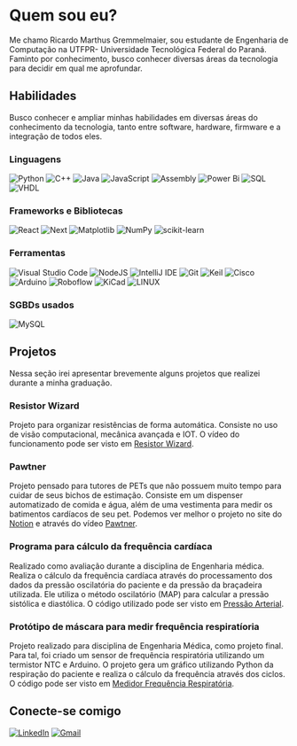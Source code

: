 # Quem sou eu?

Me chamo Ricardo Marthus Gremmelmaier, sou estudante de Engenharia de Computação na UTFPR- Universidade Tecnológica Federal do Paraná. Faminto por conhecimento, busco conhecer diversas áreas da tecnologia para decidir em qual me aprofundar.

## Habilidades

Busco conhecer e ampliar minhas habilidades em diversas áreas do conhecimento da tecnologia, tanto entre software, hardware, firmware e a integração de todos eles.

### Linguagens
![Python](https://img.shields.io/badge/python-3670A0?style=for-the-badge&logo=python&logoColor=ffdd54)
 ![C++](https://img.shields.io/badge/C/C%2B%2B-00599C?style=for-the-badge&logo=c%2B%2B&logoColor=white)
 ![Java](https://img.shields.io/badge/java-%23ED8B00.svg?style=for-the-badge&logo=openjdk&logoColor=black&color=red)
 ![JavaScript](https://img.shields.io/badge/JavaScript-F7DF1E?style=for-the-badge&logo=javascript&logoColor=black)
![Assembly](https://img.shields.io/badge/assembly-6E4C13?style=for-the-badge&logo=Arm&logoColor=white&color=blue)
![Power Bi](https://img.shields.io/badge/power_bi-F2C811?style=for-the-badge&logo=powerbi&logoColor=black)
![SQL](https://img.shields.io/badge/SQL-4479A1?style=for-the-badge&logo=mysql&logoColor=white)
![VHDL](https://img.shields.io/badge/VHDL-8A2BE2?style=for-the-badge&logo=OpenSourceHardware&logoColor=white)


### Frameworks e Bibliotecas

![React](https://img.shields.io/badge/React-20232A?style=for-the-badge&logo=react&logoColor=61DAFB)
![Next](https://img.shields.io/badge/Next.js-000000?style=for-the-badge&logo=Next.js&logoColor=white)
![Matplotlib](https://img.shields.io/badge/Matplotlib-%23ffffff.svg?style=for-the-badge&logo=Matplotlib&logoColor=black)
![NumPy](https://img.shields.io/badge/numpy-%23013243.svg?style=for-the-badge&logo=numpy&logoColor=white)
![scikit-learn](https://img.shields.io/badge/scikit--learn-%23F7931E.svg?style=for-the-badge&logo=scikit-learn&logoColor=white)


### Ferramentas
![Visual Studio Code](https://img.shields.io/badge/Visual%20Studio%20Code-0078d7.svg?style=for-the-badge&logo=visual-studio-code&logoColor=white)
![NodeJS](https://img.shields.io/badge/node.js-6DA55F?style=for-the-badge&logo=node.js&logoColor=white)
![IntelliJ IDE](https://img.shields.io/badge/IntelliJ-1B6AC6.svg?style=for-the-badge&logo=IntelliJIDEA&logoColor=white&color=black)
![Git](https://img.shields.io/badge/git-%23F05033.svg?style=for-the-badge&logo=git&logoColor=white)
![Keil](https://img.shields.io/badge/Keil%20uVision-6E4C13?style=for-the-badge&logo=Arm&logoColor=white&color=darkgreen)
![Cisco](https://img.shields.io/badge/Cisco%20Packet%20Tracer-6E4C13?style=for-the-badge&logo=Cisco&logoColor=white&color=1BA0D7)
![Arduino](https://img.shields.io/badge/Arduino%20IDE-6E4C13?style=for-the-badge&logo=Arduino&logoColor=white&color=00878F)
![Roboflow](https://img.shields.io/badge/Roboflow-6E4C13?style=for-the-badge&logo=Roboflow&logoColor=white&color=6706CE)
![KiCad](https://img.shields.io/badge/Kicad-6E4C13?style=for-the-badge&logo=KiCad&logoColor=white&color=314CB0)
![LINUX](https://img.shields.io/badge/Linux-8A2BE2?style=for-the-badge&logo=Linux&logoColor=black&color=white)


### SGBDs usados
![MySQL](https://img.shields.io/badge/mysql-4479A1.svg?style=for-the-badge&logo=mysql&logoColor=white)

## Projetos

Nessa seção irei apresentar brevemente alguns projetos que realizei durante a minha graduação. 

### Resistor Wizard
Projeto para organizar resistências de forma automática. Consiste no uso de visão computacional, mecânica avançada e IOT. O vídeo do funcionamento pode ser visto em [Resistor Wizard](https://www.youtube.com/watch?v=ovjBQRInpG8&t=2s).

### Pawtner
Projeto pensado para tutores de PETs que não possuem muito tempo para cuidar de seus bichos de estimação. Consiste em um dispenser automatizado de comida e água, além de uma vestimenta para medir os batimentos cardíacos de seu pet. Podemos ver melhor o projeto no site do [Notion](https://www.notion.so/pawtner/Pawtner-121dff62c0a080679c54e1d2ca63623e) e através do vídeo [Pawtner](https://www.youtube.com/watch?v=MsaNE8KXTt8).

### Programa para cálculo da frequência cardíaca
Realizado como avaliação durante a disciplina de Engenharia médica. Realiza o cálculo da frequência cardíaca através do processamento dos dados da pressão oscilatória do paciente e da pressão da braçadeira utilizada. Ele utiliza o método oscilatório (MAP) para calcular a pressão sistólica e diastólica. O código utilizado pode ser visto em [Pressão Arterial](https://github.com/RicardoGremmelmaier/Engenharia_Medica/tree/main/Prova%20Press%C3%A3o%20Arterial).

### Protótipo de máscara para medir frequência respiratíoria
Projeto realizado para disciplina de Engenharia Médica, como projeto final. Para tal, foi criado um sensor de frequência respiratória utilizando um termistor NTC e Arduino. O projeto gera um gráfico utilizando Python da respiração do paciente e realiza o cálculo da frequência através dos ciclos. O código pode ser visto em [Medidor Frequência Respiratória](https://github.com/RicardoGremmelmaier/Engenharia_Medica/tree/main/Medidor%20Frequ%C3%AAncia%20Respirat%C3%B3ria).

## Conecte-se comigo
[![LinkedIn](https://img.shields.io/badge/LinkedIn-0077B5?style=for-the-badge&logo=linkedin&logoColor=white)](https://www.linkedin.com/in/ricardo-gremmelmaier-bab310266/)
[![Gmail](https://img.shields.io/badge/Gmail-333333?style=for-the-badge&logo=gmail&logoColor=red)](mailto:ricadomaier10@gmail.com)